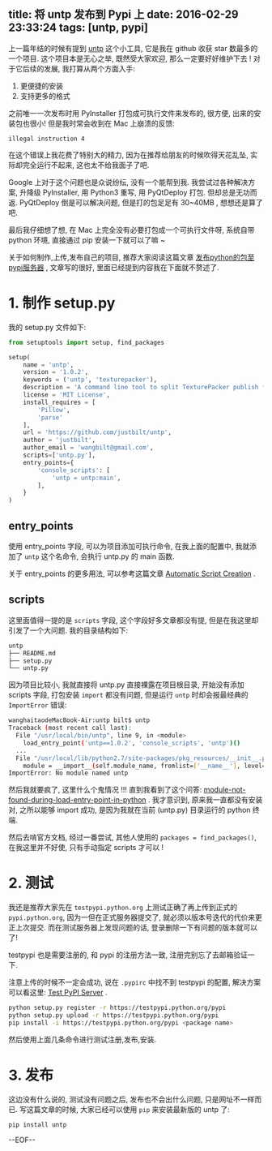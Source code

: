 title: 将 untp 发布到 Pypi 上
date: 2016-02-29 23:33:24
tags: [untp, pypi]
---

上一篇年结的时候有提到 [untp][1] 这个小工具, 它是我在 github 收获 star 数最多的一个项目. 这个项目本是无心之举, 既然受大家欢迎, 那么一定要好好维护下去 ! 对于它后续的发展, 我打算从两个方面入手:

1. 更便捷的安装
2. 支持更多的格式

之前唯一一次发布时用 PyInstaller 打包成可执行文件来发布的, 很方便, 出来的安装包也很小! 但是我时常会收到在 Mac 上崩溃的反馈:

```
illegal instruction 4
```

在这个错误上我花费了特别大的精力, 因为在推荐给朋友的时候吹得天花乱坠, 实际却完全运行不起来, 这也太不给我面子了吧.

Google 上对于这个问题也是众说纷纭, 没有一个能帮到我. 我尝试过各种解决方案, 升降级 PyInstaller, 用 Python3 重写, 用 PyQtDeploy 打包. 但却总是无功而返. PyQtDeploy 倒是可以解决问题, 但是打的包足足有 30~40MB , 想想还是算了吧.

最后我仔细想了想, 在 Mac 上完全没有必要打包成一个可执行文件呀, 系统自带 python 环境, 直接通过 pip 安装一下就可以了嘛 ~

关于如何制作,上传,发布自己的项目, 推荐大家阅读这篇文章 [发布python的包至pypi服务器][2] , 文章写的很好, 里面已经提到内容我在下面就不赘述了.


# 1. 制作 setup.py

我的 setup.py 文件如下:

```python
from setuptools import setup, find_packages

setup(
    name = 'untp',
    version = '1.0.2',
    keywords = ('untp', 'texturepacker'),
    description = 'A command line tool to split TexturePacker publish file.',
    license = 'MIT License',
    install_requires = [
        'Pillow',
        'parse'
    ],
    url = 'https://github.com/justbilt/untp',
    author = 'justbilt',
    author_email = 'wangbilt@gmail.com',
    scripts=['untp.py'],
    entry_points={
        'console_scripts': [
            'untp = untp:main',
        ],
    }
)
```


## entry_points

使用 entry_points 字段, 可以为项目添加可执行命令, 在我上面的配置中, 我就添加了 `untp` 这个名命令, 会执行 untp.py 的 main 函数.

关于 entry_points 的更多用法, 可以参考这篇文章 [Automatic Script Creation][3] .


## scripts

这里面值得一提的是 `scripts` 字段, 这个字段好多文章都没有提, 但是在我这里却引发了一个大问题. 我的目录结构如下:

```sh
untp
├── README.md
├── setup.py
└── untp.py
```

因为项目比较小, 我就直接将 untp.py 直接裸露在项目根目录, 开始没有添加 scripts 字段, 打包安装 `import` 都没有问题, 但是运行 `untp` 时却会报最经典的 `ImportError` 错误:

```sh
wanghaitaodeMacBook-Air:untp bilt$ untp
Traceback (most recent call last):
  File "/usr/local/bin/untp", line 9, in <module>
    load_entry_point('untp==1.0.2', 'console_scripts', 'untp')()
  ...
  File "/usr/local/lib/python2.7/site-packages/pkg_resources/__init__.py", line 2361, in resolve
    module = __import__(self.module_name, fromlist=['__name__'], level=0)
ImportError: No module named untp
```

然后我就要疯了, 这里什么个鬼情况 !!! 直到我看到了这个问答: [module-not-found-during-load-entry-point-in-python][4] . 我才意识到, 原来我一直都没有安装对, 之所以能够 import 成功, 是因为我就在当前 (untp.py) 目录运行的 python 终端.

然后去啃官方文档, 经过一番尝试, 其他人使用的 `packages = find_packages()`, 在我这里并不好使, 只有手动指定 scripts 才可以 !


# 2. 测试

我还是推荐大家先在 `testpypi.python.org` 上测试正确了再上传到正式的 `pypi.python.org`, 因为一但在正式服务器提交了, 就必须以版本号迭代的代价来更正上次提交. 而在测试服务器上发现问题的话, 登录删除一下有问题的版本就可以了!

testpypi 也是需要注册的, 和 pypi 的注册方法一致, 注册完别忘了去邮箱验证一下.

注意上传的时候不一定会成功, 说在 `.pypirc` 中找不到 testpypi 的配置, 解决方案可以看这里: [Test PyPI Server][5] .

```sh
python setup.py register -r https://testpypi.python.org/pypi
python setup.py upload -r https://testpypi.python.org/pypi
pip install -i https://testpypi.python.org/pypi <package name>
```

然后使用上面几条命令进行测试注册,发布,安装.


# 3. 发布

这边没有什么说的, 测试没有问题之后, 发布也不会出什么问题, 只是网址不一样而已. 写这篇文章的时候, 大家已经可以使用 `pip` 来安装最新版的 untp 了:

```
pip install untp
```



--EOF--

[1]: https://github.com/justbilt/untp
[2]: http://yejinxin.github.io/distribute-python-packages-to-pypi-server/
[3]: https://pythonhosted.org/setuptools/setuptools.html#automatic-script-creation
[4]: http://stackoverflow.com/questions/19718813/module-not-found-during-load-entry-point-in-python
[5]: https://wiki.python.org/moin/TestPyPI